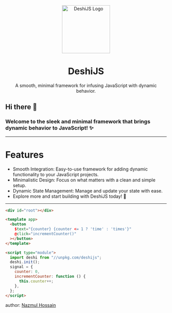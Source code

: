 <div align="center">
  <img src="https://i.postimg.cc/Pq1ZWCg3/Black-and-White-Initial-D-Creative-Studio-Logo.png" alt="DeshiJS Logo" height="150" />
  <h1>DeshiJS</h1>
  <p>A smooth, minimal framework for infusing JavaScript with dynamic behavior.</p>
</div>

## Hi there 👋
### Welcome to the sleek and minimal framework that brings dynamic behavior to JavaScript! ✨

---
# Features

- Smooth Integration: Easy-to-use framework for adding dynamic functionality to your JavaScript projects.
- Minimalistic Design: Focus on what matters with a clean and simple setup.
- Dynamic State Management: Manage and update your state with ease.
- Explore more and start building with DeshiJS today! 🚀



---

```html
<div id="root"></div>

<template app>
  <button
    $text="{counter} {counter <= 1 ? 'time' : 'times'}"
    @click="incrementCounter()"
  ></button>
</template>

<script type="module">
  import deshi from "//unpkg.com/deshijs";
  deshi.init();
  signal = {
    counter: 0,
    incrementCounter: function () {
      this.counter++;
    },
  };
</script>
```

author: [Nazmul Hossain](https://www.facebook.com/codervai)

